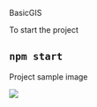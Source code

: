 BasicGIS

To start the project
## `npm start`

Project sample image

![](https://github.com/kenangunen/BasicGIS/tree/master/src/img/1.PNG)





